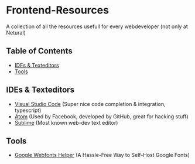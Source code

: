 # Frontend-Resources
A collection of all the resources usefull for every webdeveloper (not only at Netural)

## Table of Contents
- [IDEs & Texteditors](#ides--texteditors)
- [Tools](#tools)

## IDEs & Texteditors
- [Visual Studio Code](http://code.visualstudio.com/) (Super nice code completion & integration, typescript)
- [Atom](https://atom.io/) (Used by Facebook, developed by GitHub, great for hacking stuff)
- [Sublime](http://www.sublimetext.com/2) (Most known web-dev text editor)

## Tools
- [Google Webfonts Helper](https://google-webfonts-helper.herokuapp.com/fonts) (A Hassle-Free Way to Self-Host Google Fonts)
